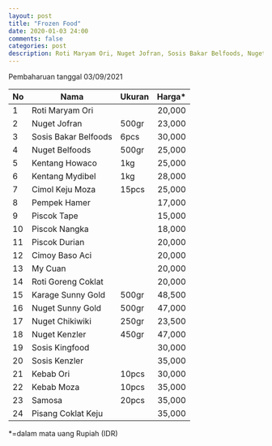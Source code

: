 ```yaml
---
layout: post
title: "Frozen Food"
date: 2020-01-03 24:00
comments: false
categories: post
description: Roti Maryam Ori, Nuget Jofran, Sosis Bakar Belfoods, Nuget Belfoods, Kentang Howaco, Kentang Mydibel, Cimol Keju Moza, Pempek Hamer, Piscok Tape, Piscok Nangka, Piscok Durian, Cimoy Baso Aci, My Cuan, Roti Goreng Coklat, Karage Sunny Gold, Nuget Sunny Gold, Nuget Chikiwiki, Nuget Kenzler, Sosis Kingfood, Sosis Kenzler, Kebab Ori, Kebab Moza, Samosa, Pisang Coklat Keju
---
```


Pembaharuan tanggal 03/09/2021

| No | Nama | Ukuran | Harga* |
|----|------|--------|-------:|
| 1 | Roti Maryam Ori |  | 20,000 |
| 2 | Nuget Jofran | 500gr | 23,000 |
| 3 | Sosis Bakar Belfoods | 6pcs | 30,000 |
| 4 | Nuget Belfoods | 500gr | 25,000 |
| 5 | Kentang Howaco | 1kg | 25,000 |
| 6 | Kentang Mydibel | 1kg | 28,000 |
| 7 | Cimol Keju Moza	| 15pcs | 25,000 |
| 8 | Pempek Hamer |  | 17,000 |
| 9 | Piscok Tape |  | 15,000 |
| 10 | Piscok Nangka |  | 18,000 |
| 11 | Piscok Durian |  | 20,000 |
| 12 | Cimoy Baso Aci |  | 20,000 |
| 13 | My Cuan |  | 20,000 |
| 14 | Roti Goreng Coklat |  | 20,000 |
| 15 | Karage Sunny Gold | 500gr | 48,500 |
| 16 | Nuget Sunny Gold | 500gr | 47,000 |
| 17 | Nuget Chikiwiki | 250gr | 23,500 |
| 18 | Nuget Kenzler | 450gr | 47,000 |
| 19 | Sosis Kingfood |  | 30,000 |
| 20 | Sosis Kenzler |  | 35,000 |
| 21 | Kebab Ori | 10pcs | 30,000 |
| 22 | Kebab Moza | 10pcs | 35,000 |
| 23 | Samosa | 20pcs | 35,000 |
| 24 | Pisang Coklat Keju |  | 35,000 |

*=dalam mata uang Rupiah (IDR)

